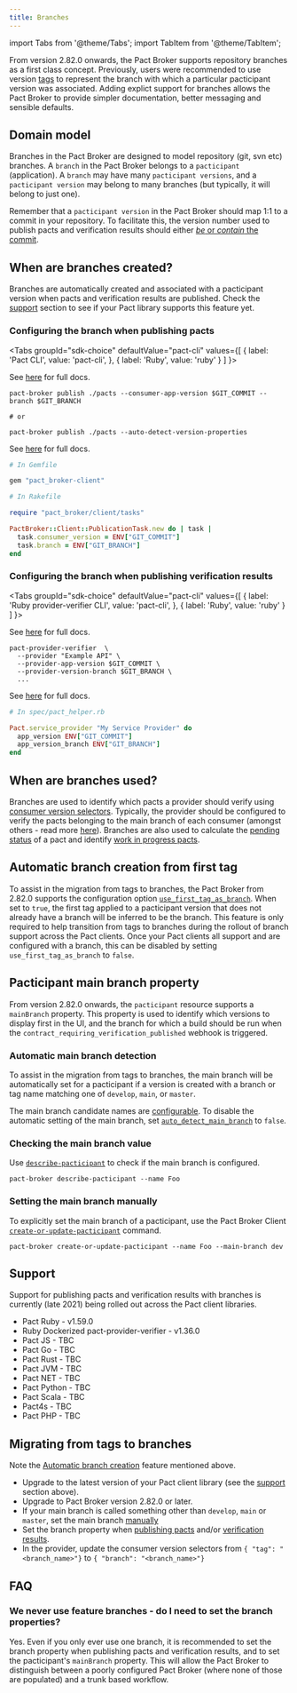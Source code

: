 ```yaml
---
title: Branches
---
```


import Tabs from '@theme/Tabs';
import TabItem from '@theme/TabItem';

From version 2.82.0 onwards, the Pact Broker supports repository branches as a first class concept. Previously, users were recommended to use version [tags](/pact_broker/tags) to represent the branch with which a particular pacticipant version was associated. Adding explict support for branches allows the Pact Broker to provide simpler documentation, better messaging and sensible defaults.

## Domain model

Branches in the Pact Broker are designed to model repository (git, svn etc) branches. A `branch` in the Pact Broker belongs to a `pacticipant` (application). A `branch` may have many `pacticipant versions`, and a `pacticipant version` may belong to many branches (but typically, it will belong to just one). 

Remember that a `pacticipant version` in the Pact Broker should map 1:1 to a commit in your repository. To facilitate this, the version number used to publish pacts and verification results should either [_be_ or _contain_ the commit](/getting_started/versioning_in_the_pact_broker#guidelines).

## When are branches created?

Branches are automatically created and associated with a pacticipant version when pacts and verification results are published. Check the [support](#support) section to see if your Pact library supports this feature yet.

### Configuring the branch when publishing pacts

<Tabs
  groupId="sdk-choice"
  defaultValue="pact-cli"
  values={[
    { label: 'Pact CLI', value: 'pact-cli', },
    { label: 'Ruby', value: 'ruby' }
  ]
}>
  <TabItem value="pact-cli">

  See [here](/pact_broker/client_cli/readme#publish) for full docs.

  ```
  pact-broker publish ./pacts --consumer-app-version $GIT_COMMIT --branch $GIT_BRANCH

  # or 

  pact-broker publish ./pacts --auto-detect-version-properties
  ```

  </TabItem>
  <TabItem value="ruby">

  See [here](/implementation_guides/ruby/publishing_pacts) for full docs.

  ```ruby
  # In Gemfile

  gem "pact_broker-client"
  
  # In Rakefile

  require "pact_broker/client/tasks"

  PactBroker::Client::PublicationTask.new do | task |
    task.consumer_version = ENV["GIT_COMMIT"]
    task.branch = ENV["GIT_BRANCH"]
  end  
  ```

  </TabItem>
</Tabs>

### Configuring the branch when publishing verification results


<Tabs
  groupId="sdk-choice"
  defaultValue="pact-cli"
  values={[
    { label: 'Ruby provider-verifier CLI', value: 'pact-cli', },
    { label: 'Ruby', value: 'ruby' }
  ]
}>
  <TabItem value="pact-cli">

  See [here](https://github.com/pact-foundation/pact-provider-verifier) for full docs.

  ```  
  pact-provider-verifier  \
    --provider "Example API" \
    --provider-app-version $GIT_COMMIT \
    --provider-version-branch $GIT_BRANCH \
    ...
  ```
    
  </TabItem>
  <TabItem value="ruby">

  See [here](/implementation_guides/ruby/verifying_pacts) for full docs.

  ```ruby
  # In spec/pact_helper.rb

  Pact.service_provider "My Service Provider" do
    app_version ENV["GIT_COMMIT"]
    app_version_branch ENV["GIT_BRANCH"]
  end
  ```

  </TabItem>
</Tabs>

## When are branches used?

Branches are used to identify which pacts a provider should verify using [consumer version selectors](/pact_broker/advanced_topics/consumer_version_selectors). Typically, the provider should be configured to verify the pacts belonging to the main branch of each consumer (amongst others - read more [here](/provider/recommended_configuration#verification-triggered-by-provider-change)). Branches are also used to calculate the [pending status](/pact_broker/advanced_topics/pending_pacts) of a pact and identify [work in progress pacts](/pact_broker/advanced_topics/wip_pacts).

## Automatic branch creation from first tag

To assist in the migration from tags to branches, the Pact Broker from 2.82.0 supports the configuration option [`use_first_tag_as_branch`](/pact_broker/configuration/settings#use_first_tag_as_branch). When set to `true`, the first tag applied to a pacticipant version that does not already have a branch will be inferred to be the branch. This feature is only required to help transition from tags to branches during the rollout of branch support across the Pact clients. Once your Pact clients all support and are configured with a branch, this can be disabled by setting `use_first_tag_as_branch` to `false`.

## Pacticipant main branch property

From version 2.82.0 onwards, the `pacticipant` resource supports a `mainBranch` property. This property is used to identify which versions to display first in the UI, and the branch for which a build should be run when the `contract_requiring_verification_published` webhook is triggered.

### Automatic main branch detection

To assist in the migration from tags to branches, the main branch will be automatically set for a pacticipant if a version is created with a branch or tag name matching one of `develop`, `main`, or `master`. 

The main branch candidate names are [configurable](/pact_broker/configuration/settings#main_branch_candidates). To disable the automatic setting of the main branch, set [`auto_detect_main_branch`](/pact_broker/configuration/settings#auto_detect_main_branch) to `false`.

### Checking the main branch value

Use [`describe-pacticipant`](/pact_broker/client_cli/readme#describe-pacticipant) to check if the main branch is configured.

```shell
pact-broker describe-pacticipant --name Foo
```

### Setting the main branch manually

To explicitly set the main branch of a pacticipant, use the Pact Broker Client [`create-or-update-pacticipant`](/pact_broker/client_cli/readme/#create-or-update-pacticipant) command.

```shell
pact-broker create-or-update-pacticipant --name Foo --main-branch dev
```

## Support

Support for publishing pacts and verification results with branches is currently (late 2021) being rolled out across the Pact client libraries.

* Pact Ruby - v1.59.0
* Ruby Dockerized pact-provider-verifier - v1.36.0
* Pact JS - TBC
* Pact Go - TBC
* Pact Rust - TBC
* Pact JVM - TBC
* Pact NET - TBC
* Pact Python - TBC
* Pact Scala - TBC
* Pact4s - TBC
* Pact PHP - TBC

## Migrating from tags to branches

Note the [Automatic branch creation](#configuring-the-branch-when-publishing-verification-results) feature mentioned above.

* Upgrade to the latest version of your Pact client library (see the [support](#support) section above).
* Upgrade to Pact Broker version 2.82.0 or later.
* If your main branch is called something other than `develop`, `main` or `master`, set the main branch [manually](#setting-the-main-branch-manually)
* Set the branch property when [publishing pacts](#configuring-the-branch-when-publishing-pacts) and/or [verification results](#configuring-the-branch-when-publishing-verification-results).
* In the provider, update the consumer version selectors from `{ "tag": "<branch_name>"}` to `{ "branch": "<branch_name>"}`

## FAQ

### We never use feature branches - do I need to set the branch properties?

Yes. Even if you only ever use one branch, it is recommended to set the branch property when publishing pacts and verification results, and to set the pacticipant's `mainBranch` property. This will allow the Pact Broker to distinguish between a poorly configured Pact Broker (where none of those are populated) and a trunk based workflow.
